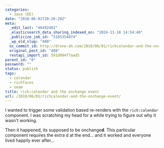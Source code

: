 ```yaml
---
categories:
  - Java (EE)
date: "2010-06-01T20:20:20Z"
meta:
  _edit_last: "48492462"
  _elasticsearch_data_sharing_indexed_on: "2024-11-18 14:54:40"
  _publicize_job_id: "5185354074"
  _wp_old_slug: "408"
  oc_commit_id: http://drone-ah.com/2010/06/01/richcalendar-and-the-onchange-event/1275423620
  original_post_id: "408"
  restapi_import_id: 591d994f7aad5
parent_id: "0"
password: ""
status: publish
tags:
  - calendar
  - richfaces
  - seam
title: rich:calendar and the onchange event
url: /2010/06/01/richcalendar-and-the-onchange-event/
---
```


I wanted to trigger some validation based re-renders with the `rich:calendar`
component. I was scratching my head for a while trying to figure out why it
wasn't working.

Then it happened, its supposed to be onchange**d**. This particular component
requires the extra d at the end... and it worked and everyone lived happily ever
after...

